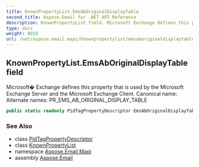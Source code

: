 ```yaml
---
title: KnownPropertyList.EmsAbOriginalDisplayTable
second_title: Aspose.Email for .NET API Reference
description: KnownPropertyList field. Microsoft Exchange defines this property that is used by the Microsoft Exchange Server and the Microsoft Exchange Client. Canonical name Alternate names PR_EMS_AB_ORIGINAL_DISPLAY_TABLE
type: docs
weight: 8010
url: /net/aspose.email.mapi/knownpropertylist/emsaboriginaldisplaytable/
---
```

## KnownPropertyList.EmsAbOriginalDisplayTable field

Microsoft� Exchange defines this property that is used by the Microsoft Exchange Server and the Microsoft Exchange Client. Canonical name: Alternate names: PR_EMS_AB_ORIGINAL_DISPLAY_TABLE

```csharp
public static readonly PidTagPropertyDescriptor EmsAbOriginalDisplayTable;
```

### See Also

* class [PidTagPropertyDescriptor](../../pidtagpropertydescriptor/)
* class [KnownPropertyList](../)
* namespace [Aspose.Email.Mapi](../../knownpropertylist/)
* assembly [Aspose.Email](../../../)


